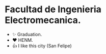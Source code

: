 # Facultad de Ingenieria Electromecanica.

* :sparkles: Graduation.
* :heart: HENM.
* :+1: I like this city (San Felipe) 

